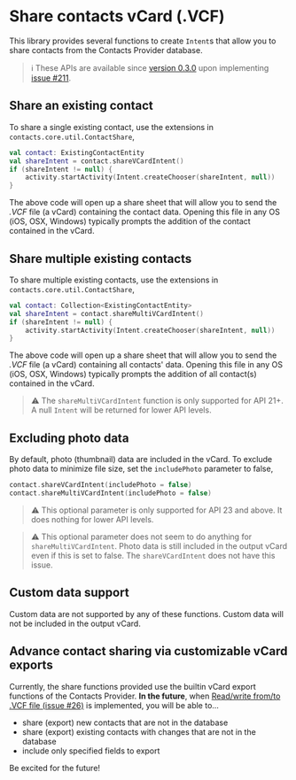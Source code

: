 # Share contacts vCard (.VCF)

This library provides several functions to create `Intent`s that allow you to share contacts from 
the Contacts Provider database.

> ℹ️ These APIs are available since [version 0.3.0](https://github.com/vestrel00/contacts-android/discussions/160)
> upon implementing [issue #211](https://github.com/vestrel00/contacts-android/issues/211).

## Share an existing contact

To share a single existing contact, use the extensions in `contacts.core.util.ContactShare`,

```kotlin
val contact: ExistingContactEntity
val shareIntent = contact.shareVCardIntent()
if (shareIntent != null) {
    activity.startActivity(Intent.createChooser(shareIntent, null))
}
```

The above code will open up a share sheet that will allow you to send the _.VCF_ file (a vCard) 
containing the contact data. Opening this file in any OS (iOS, OSX, Windows) typically prompts the
addition of the contact contained in the vCard.

## Share multiple existing contacts

To share multiple existing contacts, use the extensions in `contacts.core.util.ContactShare`,

```kotlin
val contact: Collection<ExistingContactEntity>
val shareIntent = contact.shareMultiVCardIntent()
if (shareIntent != null) {
    activity.startActivity(Intent.createChooser(shareIntent, null))
}
```

The above code will open up a share sheet that will allow you to send the _.VCF_ file (a vCard)
containing all contacts' data. Opening this file in any OS (iOS, OSX, Windows) typically prompts the
addition of all contact(s) contained in the vCard.

> ⚠️ The `shareMultiVCardIntent` function is only supported for API 21+. A null `Intent` will be
> returned for lower API levels.

## Excluding photo data

By default, photo (thumbnail) data are included in the vCard. To exclude photo data to minimize
file size, set the `includePhoto` parameter to false,

```kotlin
contact.shareVCardIntent(includePhoto = false)
contact.shareMultiVCardIntent(includePhoto = false)
```

> ⚠️ This optional parameter is only supported for API 23 and above. It does nothing for lower 
> API levels.

> ⚠️ This optional parameter does not seem to do anything for `shareMultiVCardIntent`. Photo data is
> still included in the output vCard even if this is set to false. The `shareVCardIntent` does not 
> have this issue.

## Custom data support

Custom data are not supported by any of these functions. Custom data will not be included in the 
output vCard.

## Advance contact sharing via customizable vCard exports

Currently, the share functions provided use the builtin vCard export functions of the Contacts 
Provider. **In the future**, when 
[Read/write from/to .VCF file (issue #26)](https://github.com/vestrel00/contacts-android/issues/26)
is implemented, you will be able to...

- share (export) new contacts that are not in the database
- share (export) existing contacts with changes that are not in the database
- include only specified fields to export

Be excited for the future!